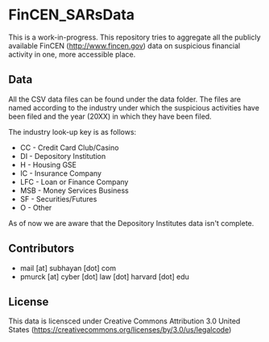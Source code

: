 # FinCEN_SARsData

This is a work-in-progress. This repository tries to aggregate all the publicly available FinCEN (http://www.fincen.gov) data on suspicious financial activity in one, more accessible place.

## Data

All the CSV data files can be found under the data folder. The files are named according to the industry under which the suspicious activities have been filed and the year (20XX) in which they have been filed. 

The industry look-up key is as follows:

 - CC - Credit Card Club/Casino
 - DI - Depository Institution
 - H - Housing GSE
 - IC - Insurance Company
 - LFC - Loan or Finance Company
 - MSB - Money Services Business
 - SF - Securities/Futures
 - O -  Other

As of now we are aware that the Depository Institutes data isn't complete.

## Contributors

 - mail [at] subhayan [dot] com
 - pmurck [at] cyber [dot] law [dot] harvard [dot] edu

## License

This data is licensced under Creative Commons Attribution 3.0 United States (https://creativecommons.org/licenses/by/3.0/us/legalcode)
